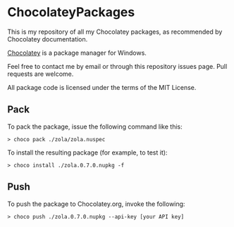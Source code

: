 ChocolateyPackages
==================
This is my repository of all my Chocolatey packages, as recommended by Chocolatey documentation.

[Chocolatey](https://chocolatey.org/) is a package manager for Windows.

Feel free to contact me by email or through this repository issues page. Pull requests are welcome.

All package code is licensed under the terms of the MIT License.

Pack
----

To pack the package, issue the following command like this:

```console
> choco pack ./zola/zola.nuspec
```

To install the resulting package (for example, to test it):

```console
> choco install ./zola.0.7.0.nupkg -f
```

Push
----

To push the package to Chocolatey.org, invoke the following:

```console
> choco push ./zola.0.7.0.nupkg --api-key [your API key]
```